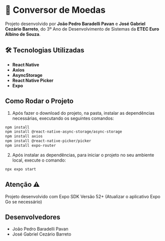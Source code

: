 # 📱 Conversor de Moedas

Projeto desenvolvido por **João Pedro Baradelli Pavan** e **José Gabriel Cezário Barreto**, do 3º Ano de Desenvolvimento de Sistemas da **ETEC Euro Albino de Souza**.

## 🛠 Tecnologias Utilizadas

- **React Native** 
- **Axios** 
- **AsyncStorage** 
- **React Native Picker** 
- **Expo**

## Como Rodar o Projeto

1. Após fazer o download do projeto, na pasta, instalar as dependências necessárias, executando os seguintes comandos:

```bash
npm install
npm install @react-native-async-storage/async-storage
npm install axios
npm install @react-native-picker/picker
npm install expo-router
```

2. Após instalar as dependências, para iniciar o projeto no seu ambiente local, execute o comando:

```bash
npx expo start
```

## Atenção ⚠️
Projeto desenvolvido com Expo SDK Versão 52+ (Atualizar o aplicativo Expo Go se necessário)

## Desenvolvedores
- João Pedro Baradelli Pavan
- José Gabriel Cezário Barreto
